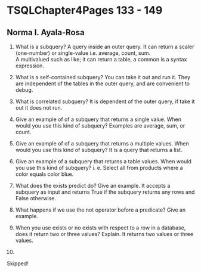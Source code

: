 # TSQLChapter4Pages 133 - 149

## Norma I. Ayala-Rosa


1. What is a subquery?
A query inside an outer query. It can return a scaler (one-number) or single-value i.e. average, count, sum.  
A multivalued such as like; it can return a table, a common is a syntax expression.

2. What is a self-contained subquery?
You can take it out and run it. They are independent of the tables in the outer query, and are convenient to debug.

3. What is correlated subquery?
It is dependent of the outer query, if take it out it does not run.

4. Give an example of of a subquery that returns a single value.  When would you use this kind of subquery?
Examples are average, sum, or count.

5. Give an example of of a subquery that returns a multiple values. When would you use this kind of subquery?
It is a query that returns a list.

6. Give an example of a subquery that returns a table values. When would you use this kind of subquery?
i. e. Select all from products where a color equals color blue.    

7. What does the exists predict do? Give an example.
It accepts a subquery as input and returns True if the subquery returns any rows and False otherwise.

8. What happens if we use the not operator before a predicate? Give an example.

9. When you use exists or no exists with respect to a row in a database, does it return two or three values? Explain.
It returns two values or three values.

10.
Skipped!